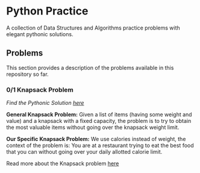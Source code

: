 # Python Practice
A collection of Data Structures and Algorithms practice problems with elegant pythonic solutions.

## Problems
This section provides a description of the problems available in this repository so far.

### 0/1 Knapsack Problem
_Find the Pythonic Solution [here](knapsack.py)_

**General Knapsack Problem:**
    Given a list of items (having some weight and value) and a knapsack with a fixed capacity, the problem is to try to
    obtain the most valuable items without going over the knapsack weight limit.

**Our Specific Knapsack Problem:**
    We use calories instead of weight, the context of the problem is: You are at a restaurant trying to eat the best
    food that you can without going over your daily allotted calorie limit.

Read more about the Knapsack problem [here](https://en.wikipedia.org/wiki/Knapsack_problem)

